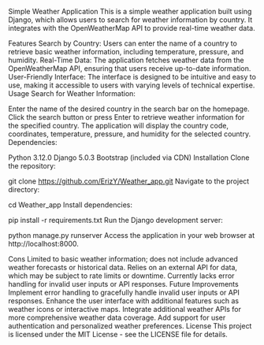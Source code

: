 Simple Weather Application
This is a simple weather application built using Django, which allows users to search for weather information by country. It integrates with the OpenWeatherMap API to provide real-time weather data.

Features
Search by Country: Users can enter the name of a country to retrieve basic weather information, including temperature, pressure, and humidity.
Real-Time Data: The application fetches weather data from the OpenWeatherMap API, ensuring that users receive up-to-date information.
User-Friendly Interface: The interface is designed to be intuitive and easy to use, making it accessible to users with varying levels of technical expertise.
Usage
Search for Weather Information:

Enter the name of the desired country in the search bar on the homepage.
Click the search button or press Enter to retrieve weather information for the specified country.
The application will display the country code, coordinates, temperature, pressure, and humidity for the selected country.
Dependencies:

Python 3.12.0
Django 5.0.3
Bootstrap (included via CDN)
Installation
Clone the repository:


git clone https://github.com/ErizY/Weather_app.git
Navigate to the project directory:

cd Weather_app
Install dependencies:


pip install -r requirements.txt
Run the Django development server:


python manage.py runserver
Access the application in your web browser at http://localhost:8000.



Cons
Limited to basic weather information; does not include advanced weather forecasts or historical data.
Relies on an external API for data, which may be subject to rate limits or downtime.
Currently lacks error handling for invalid user inputs or API responses.
Future Improvements
Implement error handling to gracefully handle invalid user inputs or API responses.
Enhance the user interface with additional features such as weather icons or interactive maps.
Integrate additional weather APIs for more comprehensive weather data coverage.
Add support for user authentication and personalized weather preferences.
License
This project is licensed under the MIT License - see the LICENSE file for details.

